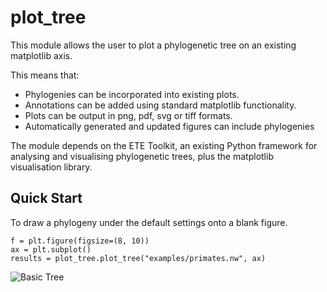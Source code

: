 # plot_tree

This module allows the user to plot a phylogenetic tree on an existing matplotlib axis.

This means that:
* Phylogenies can be incorporated into existing plots.
* Annotations can be added using standard matplotlib functionality.
* Plots can be output in png, pdf, svg or tiff formats.
* Automatically generated and updated figures can include phylogenies

The module depends on the ETE Toolkit, an existing Python framework for analysing and visualising phylogenetic trees, plus the matplotlib visualisation library.


## Quick Start

To draw a phylogeny under the default settings onto a blank figure.

```
f = plt.figure(figsize=(8, 10))
ax = plt.subplot()
results = plot_tree.plot_tree("examples/primates.nw", ax)
```

![Basic Tree](./examples/basic_tree.png "Basic Tree")



